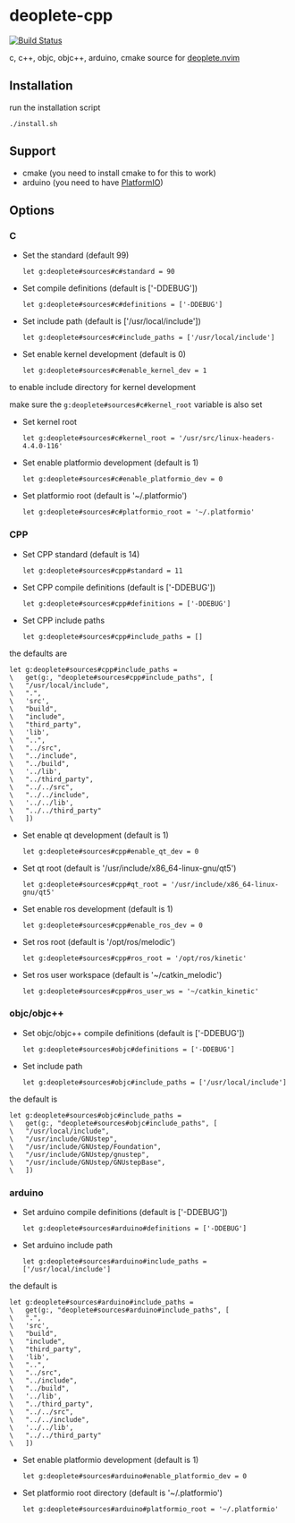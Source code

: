 deoplete-cpp
============
[![Build Status](https://travis-ci.org/kiddos/deoplete-cpp.svg?branch=master)](https://travis-ci.org/kiddos/deoplete-cpp)

c, c++, objc, objc++, arduino, cmake source for [deoplete.nvim](https://github.com/Shougo/deoplete.nvim)

## Installation

run the installation script

```shell
./install.sh
```

## Support

* cmake (you need to install cmake to for this to work)
* arduino (you need to have [PlatformIO](https://platformio.org/))

## Options

### C

* Set the standard (default 99)

  ```vim
  let g:deoplete#sources#c#standard = 90
  ```

* Set compile definitions (default is ['-DDEBUG'])

  ```vim
  let g:deoplete#sources#c#definitions = ['-DDEBUG']
  ```

* Set include path (default is ['/usr/local/include'])

  ```vim
  let g:deoplete#sources#c#include_paths = ['/usr/local/include']
  ```

* Set enable kernel development (default is 0)

  ```vim
  let g:deoplete#sources#c#enable_kernel_dev = 1
  ```

to enable include directory for kernel development

make sure the `g:deoplete#sources#c#kernel_root` variable is also set

* Set kernel root

  ```vim
  let g:deoplete#sources#c#kernel_root = '/usr/src/linux-headers-4.4.0-116'
  ```

* Set enable platformio development (default is 1)

  ```vim
  let g:deoplete#sources#c#enable_platformio_dev = 0
  ```

* Set platformio root (default is '~/.platformio')

  ```vim
  let g:deoplete#sources#c#platformio_root = '~/.platformio'
  ```

### CPP

* Set CPP standard (default is 14)

  ```vim
  let g:deoplete#sources#cpp#standard = 11
  ```

* Set CPP compile definitions (default is ['-DDEBUG'])

  ```vim
  let g:deoplete#sources#cpp#definitions = ['-DDEBUG']
  ```

* Set CPP include paths

  ```vim
  let g:deoplete#sources#cpp#include_paths = []
  ```

the defaults are

```vim
let g:deoplete#sources#cpp#include_paths =
\   get(g:, "deoplete#sources#cpp#include_paths", [
\   "/usr/local/include",
\   ".",
\   'src',
\   "build",
\   "include",
\   "third_party",
\   'lib',
\   "..",
\   "../src",
\   "../include",
\   "../build",
\   '../lib',
\   "../third_party",
\   "../../src",
\   "../../include",
\   '../../lib',
\   "../../third_party"
\   ])
```

* Set enable qt development (default is 1)

  ```vim
  let g:deoplete#sources#cpp#enable_qt_dev = 0
  ```

* Set qt root (default is '/usr/include/x86_64-linux-gnu/qt5')

  ```vim
  let g:deoplete#sources#cpp#qt_root = '/usr/include/x86_64-linux-gnu/qt5'
  ```

* Set enable ros development (default is 1)

  ```vim
  let g:deoplete#sources#cpp#enable_ros_dev = 0
  ```

* Set ros root (default is '/opt/ros/melodic')

  ```vim
  let g:deoplete#sources#cpp#ros_root = '/opt/ros/kinetic'
  ```

* Set ros user workspace (default is '~/catkin_melodic')

  ```vim
  let g:deoplete#sources#cpp#ros_user_ws = '~/catkin_kinetic'
  ```

### objc/objc++

* Set objc/objc++ compile definitions (default is ['-DDEBUG'])

  ```vim
  let g:deoplete#sources#objc#definitions = ['-DDEBUG']
  ```

* Set include path

  ```vim
  let g:deoplete#sources#objc#include_paths = ['/usr/local/include']
  ```

the default is

```vim
let g:deoplete#sources#objc#include_paths =
\   get(g:, "deoplete#sources#objc#include_paths", [
\   "/usr/local/include",
\   "/usr/include/GNUstep",
\   "/usr/include/GNUstep/Foundation",
\   "/usr/include/GNUstep/gnustep",
\   "/usr/include/GNUstep/GNUstepBase",
\   ])
```


### arduino

* Set arduino compile definitions (default is ['-DDEBUG'])

  ```vim
  let g:deoplete#sources#arduino#definitions = ['-DDEBUG']
  ```

* Set arduino include path

  ```
  let g:deoplete#sources#arduino#include_paths = ['/usr/local/include']
  ```

the default is

```vim
let g:deoplete#sources#arduino#include_paths =
\   get(g:, "deoplete#sources#arduino#include_paths", [
\   ".",
\   'src',
\   "build",
\   "include",
\   "third_party",
\   'lib',
\   "..",
\   "../src",
\   "../include",
\   "../build",
\   '../lib',
\   "../third_party",
\   "../../src",
\   "../../include",
\   '../../lib',
\   "../../third_party"
\   ])
```

* Set enable platformio development (default is 1)

  ```vim
  let g:deoplete#sources#arduino#enable_platformio_dev = 0
  ```

* Set platformio root directory (default is '~/.platformio')

  ```vim
  let g:deoplete#sources#arduino#platformio_root = '~/.platformio'
  ```
